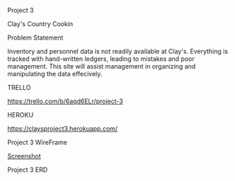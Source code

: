 Project 3

Clay's Country Cookin

Problem Statement

Inventory and personnel data is not readily available at Clay's. Everything is tracked with hand-written ledgers, leading to mistakes and poor management. This site will assist management in organizing and manipulating the data effecively.

TRELLO

https://trello.com/b/6aqd6ELr/project-3

HEROKU

https://claysproject3.herokuapp.com/

Project 3 WireFrame

[Screenshot](https://git.generalassemb.ly/clayGue69/project-3/blob/master/Project-3-Wireframe.png?raw=true)

Project 3 ERD

